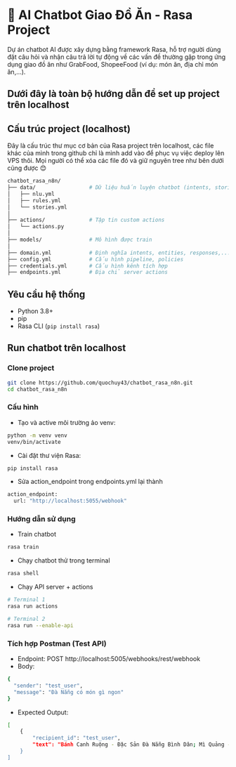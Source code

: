 # 🍔 AI Chatbot Giao Đồ Ăn - Rasa Project

Dự án chatbot AI được xây dựng bằng framework Rasa, hỗ trợ người dùng đặt câu hỏi và nhận câu trả lời tự động về các vấn đề thường gặp trong ứng dụng giao đồ ăn như GrabFood, ShopeeFood (ví dụ: món ăn, địa chỉ món ăn,...).

## Dưới đây là toàn bộ hướng dẫn để set up project trên localhost
## Cấu trúc project (localhost)
Đây là cấu trúc thư mục cơ bản của Rasa project trên localhost, các file khác của mình trong github chỉ là mình add vào để phục vụ việc deploy lên VPS thôi. Mọi người có thể xóa các file đó và giữ nguyên tree như bên dưới cũng được 😊 

```bash
chatbot_rasa_n8n/
├── data/                 # Dữ liệu huấn luyện chatbot (intents, stories, rules)
│   ├── nlu.yml
│   ├── rules.yml
│   └── stories.yml
│
├── actions/              # Tập tin custom actions
│   └── actions.py
│
├── models/               # Mô hình được train
│
├── domain.yml            # Định nghĩa intents, entities, responses,...
├── config.yml            # Cấu hình pipeline, policies
├── credentials.yml       # Cấu hình kênh tích hợp
├── endpoints.yml         # Địa chỉ server actions
```

## Yêu cầu hệ thống
- Python 3.8+
- pip
- Rasa CLI (`pip install rasa`)

## Run chatbot trên localhost

### Clone project

```bash
git clone https://github.com/quochuy43/chatbot_rasa_n8n.git
cd chatbot_rasa_n8n
```

### Cấu hình
- Tạo và active môi trường ảo venv: <br>
```bash
python -m venv venv
venv/bin/activate
```
- Cài đặt thư viện Rasa:
```bash
pip install rasa
```
- Sửa action_endpoint trong endpoints.yml lại thành
```bash
action_endpoint:
  url: "http://localhost:5055/webhook"
```

### Hướng dẫn sử dụng
- Train chatbot
```bash
rasa train
```
- Chạy chatbot thử trong terminal
```bash
rasa shell
```
- Chạy API server + actions
```bash
# Terminal 1
rasa run actions

# Terminal 2
rasa run --enable-api
```

### Tích hợp Postman (Test API)
- Endpoint: POST http://localhost:5005/webhooks/rest/webhook
- Body:
```bash
{
  "sender": "test_user",
  "message": "Đà Nẵng có món gì ngon"
}
```
- Expected Output:
```bash
[
    {
        "recipient_id": "test_user",
        "text": "Bánh Canh Ruộng - Đặc Sản Đà Nẵng Bình Dân; Mì Quảng - Món Ăn Đà Nẵng Nổi Tiếng Bốn Phương; Bánh Tráng Cuốn Thịt Heo - Đậm Đà Hương Vị Đà Nẵng; Bánh Tráng Kẹp - Món Ăn Vặt Nổi tiếng Đà Nẵng; Bánh Bèo - Món Ăn Xế Thơm Ngon Ở Đà Nẵng; Bánh Nậm Đà Nẵng - Món Ăn Sáng Thơm Ngon Ở Đà Nẵng; Bánh Bột Lọc Đà Nẵng; \nBạn muốn biết thêm thông tin chi tiết về món nào? Hãy nhắn tên món ăn để mình giới thiệu nhé!"
    }
]
```
